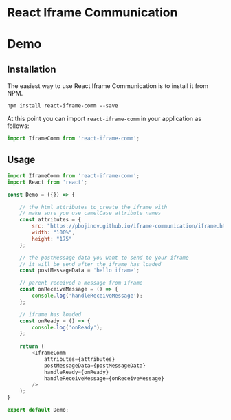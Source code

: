 # React Iframe Communication

# Demo



## Installation

The easiest way to use React Iframe Communication is to install it from NPM.

    npm install react-iframe-comm --save

At this point you can import `react-iframe-comm` in your application as follows:

```javascript
import IframeComm from 'react-iframe-comm';
```

## Usage

```javascript
import IframeComm from 'react-iframe-comm';
import React from 'react';

const Demo = ({}) => {

    // the html attributes to create the iframe with
    // make sure you use camelCase attribute names
    const attributes = {
        src: "https://pbojinov.github.io/iframe-communication/iframe.html",
        width: "100%",
        height: "175"
    };

    // the postMessage data you want to send to your iframe
    // it will be send after the iframe has loaded
    const postMessageData = 'hello iframe';

    // parent received a message from iframe
    const onReceiveMessage = () => {
        console.log('handleReceiveMessage');
    };

    // iframe has loaded
    const onReady = () => {
        console.log('onReady');
    };
    
    return (
        <IframeComm
            attributes={attributes}
            postMessageData={postMessageData}
            handleReady={onReady}
            handleReceiveMessage={onReceiveMessage}
        />
    );
}

export default Demo;
```
